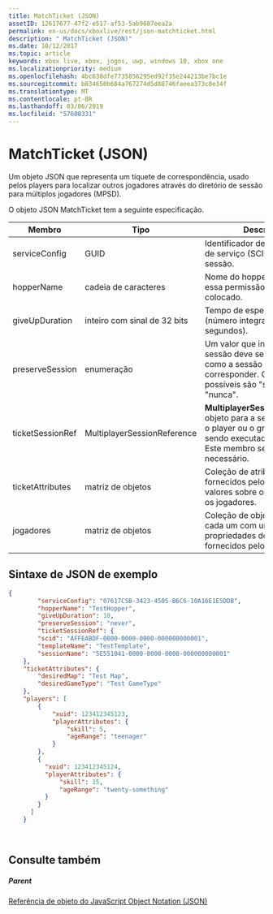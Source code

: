 ```yaml
---
title: MatchTicket (JSON)
assetID: 12617677-47f2-e517-af53-5ab9687eea2a
permalink: en-us/docs/xboxlive/rest/json-matchticket.html
description: " MatchTicket (JSON)"
ms.date: 10/12/2017
ms.topic: article
keywords: xbox live, xbox, jogos, uwp, windows 10, xbox one
ms.localizationpriority: medium
ms.openlocfilehash: 4bc638dfe7735856295ed92f35e244213be7bc1e
ms.sourcegitcommit: b034650b684a767274d5d88746faeea373c8e34f
ms.translationtype: MT
ms.contentlocale: pt-BR
ms.lasthandoff: 03/06/2019
ms.locfileid: "57608331"
---
```

# <a name="matchticket-json"></a>MatchTicket (JSON)
Um objeto JSON que representa um tíquete de correspondência, usado pelos players para localizar outros jogadores através do diretório de sessão para múltiplos jogadores (MPSD). 
<a id="ID4EN"></a>

  
 
O objeto JSON MatchTicket tem a seguinte especificação.
 
| Membro| Tipo| Descrição| 
| --- | --- | --- | 
| serviceConfig| GUID| Identificador de configuração de serviço (SCID) para a sessão.| 
| hopperName| cadeia de caracteres| Nome do hopper nos quais essa permissão deve ser colocado.| 
| giveUpDuration| inteiro com sinal de 32 bits| Tempo de espera máximo (número integral de segundos).| 
| preserveSession| enumeração| Um valor que indica se a sessão deve ser reutilizada como a sessão na qual corresponder. Os valores possíveis são "sempre" ou "nunca". | 
| ticketSessionRef| MultiplayerSessionReference| <b>MultiplayerSessionReference</b> objeto para a sessão em que o player ou o grupo está sendo executado atualmente. Este membro sempre é necessário. | 
| ticketAttributes| matriz de objetos| Coleção de atributos fornecidos pelo usuário e valores sobre os tíquetes para os jogadores.| 
| jogadores| matriz de objetos| Coleção de objetos de player, cada um com um conjunto de propriedades de atributos fornecidos pelo usuário. | 
  
<a id="ID4EW"></a>

 
## <a name="sample-json-syntax"></a>Sintaxe de JSON de exemplo
 

```json
{
        "serviceConfig": "07617C5B-3423-4505-B6C6-10A16E1E5DDB",
        "hopperName": "TestHopper",
        "giveUpDuration": 10,
        "preserveSession": "never",
        "ticketSessionRef": {
        "scid": "AFFEABDF-0000-0000-0000-000000000001",
        "templateName": "TestTemplate",
        "sessionName": "5E551041-0000-0000-0000-000000000001"
    },
    "ticketAttributes": {
        "desiredMap": "Test Map",
        "desiredGameType": "Test GameType"
    },
    "players": [
        {
            "xuid": 123412345123,
            "playerAttributes": {
                "skill": 5,
                "ageRange": "teenager"
            }
        },
        {
          "xuid": 123412345124,
          "playerAttributes": {
              "skill": 15,
              "ageRange": "twenty-something"
          }
        }
      ]
    }
  
    
```

  
<a id="ID4EEB"></a>

 
## <a name="see-also"></a>Consulte também
 
<a id="ID4EGB"></a>

 
##### <a name="parent"></a>Parent 

[Referência de objeto do JavaScript Object Notation (JSON)](atoc-xboxlivews-reference-json.md)

   